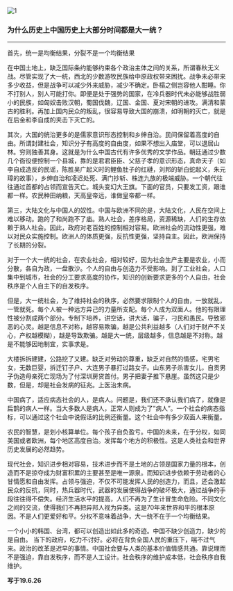 ![1](https://hello-beijing.oss-cn-beijing.aliyuncs.com/myGithub/MrZ/2019z2/38.jpg)

### 为什么历史上中国历史上大部分时间都是大一统？
---

首先，统一是均衡结果，分裂不是一个均衡结果

在中国土地上，缺乏国际条约能够约束各个政治主体之间的关系，所谓春秋无义战。尽管实现了大一统，西北的少数游牧民族给中原政权带来困扰。战争未必带来多少收益，但是战争可以减少外来威胁，减少不确定。卧榻之侧岂容他人酣睡。你不打别人，别人可能打你。即便是处于强势的国家，在冷兵器时代未必能够战胜弱小的民族，如匈奴击败汉朝，蜀国伐魏，辽国、金国、夏对宋朝的进攻。满清和蒙古的胜利。再加上国内民众的叛乱，很容易导致大国的崩溃，如明朝的灭亡，就是在后金和李自成的夹击下灭亡的。

其次，大国的统治更多的是儒家意识形态控制和乡绅自治。民间保留着高度的自由。所谓封建社会，知识分子有高度的自由度，如果不想出入庙堂，可以退居山林。穷则独善其身。这就是为什么中国古代有许多优秀的文学作品。朝廷通过少数几个衙役便控制一个县城，靠的是君君臣臣、父慈子孝的意识形态，真命天子（如李自成造反的民谣，陈胜吴广起义时的鲤鱼肚子的红縺，刘邦的斩白蛇起义，朱元璋的故事），乡绅自治和凌迟处死、满门抄斩、株连九族的极端威胁。一个朝代往往通过首都的占领而宣告灭亡。城头变幻大王旗。下面的官员，只要发工资，跟谁都一样。农民种田纳粮，天高皇帝远，谁做皇帝都一样。

第三，大陆文化与中国人的奴性。中国与欧洲不同的是，大陆文化，人民在空间上难以移动。跑的了和尚跑不了庙。熟人社会，差序格局，资源稀缺，人们的生存依赖于熟人社会。因此，政府对老百姓的控制相对容易。欧洲社会的流动性更强，难以对民众实施控制。欧洲人的体质更强，反抗性更强，坚持自主。因此，欧洲保持了长期的分裂。

对于一个大一统的社会，在农业社会，相对较好，因为社会生产主要是农业，小而分散，各自为政，一盘散沙。个人的自由与创造力不受影响。到了工业社会，人口集中到城市，社会的分工要求高度的协作，知识的创新要求更多的个人自由，社会秩序是个人自主下的自发秩序。

但是，大一统社会，为了维持社会的秩序，必然要求限制个人的自由，一放就乱，一管就死。每个人被一种远方异己的力量所支配。每个人成为双面人。他的有限理性被分割成两个部分。专制下培养，讲空话，讲大话，骗子，刁民和愚民。导致邪恶的心灵。越是信息不对称，越容易欺骗，越是公共利益越多（人们对于财产不关心，产权越模糊），越是导致欺骗。越是大一统，层级越多，信息越是不对称。越是不能够因地制宜，实事求是。

大楼拆拆建建，公路挖了又建。缺乏对劳动的尊重，缺乏对自然的情感，宅男宅女，无数巨婴，拆迁钉子户、大连男子暴打过路女子。山东男子杀害女儿，自贡男子伪造母亲死亡现场为了付深圳房贷首付。男子把妻子推下悬崖。虽然这只是少数，但是，却是社会发病的征兆。上医治未病。

中国病了，适应病态社会的人，是病人。问题是，我们还不承认我们病了，就像是扁鹊的病人一样。当大多数人是病人，正常人则成为了”病人”。一个社会的病态指标，可以通过这个社会中说假话的比例还衡量。这个社会中有多少双面人来衡量。

农民的智慧，是划小核算单位。每个孩子自负盈亏。中国的未来，在于分权，如同美国或者欧洲，每个地区高度自治。发挥每个地方的积极性。这是人类社会和世界历史发展的必然趋势。

现代社会，知识进步相对容易，技术进步而不是土地的占领是国家力量的根本，创造而不是掠夺成为财富积累的主要甚至是唯一源泉。而知识进步依赖于劳动者的心甘情愿和自由发挥。占领与强迫，不仅不可能发挥人民的创造力，而且，还会激起民众的反抗，同时，热兵器时代，武器的发展使得战争的破坏极大，通过战争的手段往往得不偿失。经济生活水平的提高，人们不再为了生计冒生命危险。不同文化之间的交流，使得我们不再把异邦人视为异类。这是70年来世界和平的根本原因。不是人们更爱好和平。分权不意味着战争，大一统不在于一个均衡结果。

一个小小的韩国、台湾，都可以创造出如此多的奇迹。中国不缺少创造力，缺少的是自由。
当下的政府，吃力不讨好。必将在背负全国人民的重压下，喘不过气来。政治的改革是迟早的事情。中国社会要与人类的基本价值情感共通。靠说理而不是强迫，靠自发秩序，而不是人工设计。社会秩序的维护成本低，社会秩序自我维护。

**写于19.6.26**